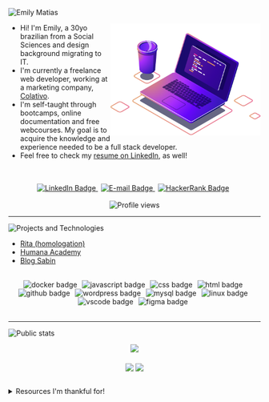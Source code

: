 <!-- Introduction -->
![Emily Matias](https://readme-typing-svg.herokuapp.com?font=Bebas+Neue&size=48&pause=1000&color=922CF7&vCenter=true&random=false&width=435&lines=Emily+Matias)

<p align="left">
  <img src="img/pc.png" width="300px" align="right">
  <ul>
    <li>Hi! I'm Emily, a 30yo brazilian from a Social Sciences and design background migrating to IT.</li>
    <li>I'm currently a freelance web developer, working at a marketing company, <a href="https://www.linkedin.com/company/colativo/">Colativo</a>.</li>
    <li>I'm self-taught through bootcamps, online documentation and free webcourses. My goal is to acquire the knowledge and experience needed to be a full stack developer.</li>
    <li>Feel free to check my <a href="https://www.linkedin.com/in/matiasemily/overlay/1635543546657/single-media-viewer/?profileId=ACoAADqMZOMBNhvwWZbi9ilI_2fx-xD7lRdj5pA">resume on LinkedIn</a>, as well!</li>
  </ul>
</p>

<!-- Socials section -->
<p align="center">
    <br><br>
    <a style="margin-right: 6px" href="https://www.linkedin.com/in/matiasemily/" target="_blank">
      <img src="https://img.shields.io/badge/linkedin-%230077B5.svg?style=for-the-badge&logo=linkedin&logoColor=white&color=ff69b4" alt="LinkedIn Badge">
    </a>
    <a style="margin-right: 6px" href="mailto:matias.emily@outlook.com" target="_blank">
      <img src="https://img.shields.io/badge/E&ndash;mail-%230077B5.svg?style=for-the-badge&logo=MicrosoftOutlook&logoColor=white&color=ff69b4" alt="E-mail Badge">
    </a>
    <a style="margin-right: 6px" href="https://www.hackerrank.com/profile/matiasemily" target="_blank">
      <img src="https://img.shields.io/badge/-Hackerrank-2EC866?style=for-the-badge&logo=HackerRank&logoColor=white&color=ff69b4" alt="HackerRank Badge">
    </a>
    <br><br>
    <img src="https://komarev.com/ghpvc/?username=matiasemily&label=Profile%20views&color=ff69b4&style=for-the-badge" alt="Profile views">
</p>

<!-- Projects section -->
---
![Projects and Technologies](https://readme-typing-svg.demolab.com?font=Bebas+Neue&size=28&pause=1000&color=922CF7&random=false&width=435&lines=Projects+and+technologies)

- [Rita (homologation)](https://fc.tmp.br/rita)
- [Humana Academy](https://fc.tmp.br/humana)
- [Blog Sabin](https://blog.sabin.com.br/)<br><br>

<!-- Technologies -->
<p align="center">
    <img style="margin-right: 6px" alt="docker badge" src="https://img.shields.io/badge/Docker-100000?style=for-the-badge&logo=docker&logoColor=white&color=00B8B5">
    <img style="margin-right: 6px" alt="javascript badge" src="https://img.shields.io/badge/JavaScript-100000?style=for-the-badge&logo=javascript&logoColor=white&color=00B8B5">
    <img style="margin-right: 6px" alt="css badge" src="https://img.shields.io/badge/CSS3-100000?style=for-the-badge&logo=css3&logoColor=white&color=00B8B5">
    <img style="margin-right: 6px" alt="html badge" src="https://img.shields.io/badge/HTML5-100000?style=for-the-badge&logo=html5&logoColor=white&color=00B8B5">
    <img style="margin-right: 6px" alt="github badge" src="https://img.shields.io/badge/GitHub-100000?style=for-the-badge&logo=github&logoColor=white&color=00B8B5">
    <img style="margin-right: 6px" alt="wordpress badge" src="https://img.shields.io/badge/WordPress-100000?style=for-the-badge&logo=wordpress&logoColor=white&color=00B8B5">
    <img style="margin-right: 6px" alt="mysql badge" src="https://img.shields.io/badge/MySql-100000?style=for-the-badge&logo=mysql&logoColor=white&color=00B8B5">
    <img style="margin-right: 6px" alt="linux badge" src="https://img.shields.io/badge/Linux-FCC624?style=for-the-badge&logo=linux&logoColor=white&color=00B8B5">
    <img style="margin-right: 6px" alt="vscode badge" src="https://img.shields.io/badge/VSCode-0078D4?style=for-the-badge&logo=visual%20studio%20code&logoColor=white&color=00B8B5">
    <img style="margin-right: 6px" alt="figma badge" src="https://img.shields.io/badge/Figma-F24E1E?style=for-the-badge&logo=figma&logoColor=white&color=00B8B5">
    <br><br>
</p>

<!-- Public stats section -->
---
![Public stats](https://readme-typing-svg.demolab.com?font=Bebas+Neue&size=28&pause=1000&color=922CF7&random=false&width=435&lines=My+public+stats)

<p align="center">
  <img width=800 src="https://github-profile-trophy.vercel.app/?username=matiasemily&column=8&theme=dracula&no-frame=true&no-bg=true">
  <br><br>
  <img align="center" src="https://github-readme-stats.vercel.app/api?username=matiasemily&show_icons=true&theme=outrun">
  <img align="center" src="https://github-readme-stats.vercel.app/api/top-langs?username=matiasemily&show_icons=true&theme=outrun&layout=compact&langs_count=8&card_width=320">
 <br><br>
</p>

<!-- Thank you section -->
<details>
  <summary>Resources I'm thankful for!</summary>
  <br><br>
  <table align="center">
    <thead align="center">
      <tr>
        <td><b>Name</b></td>
        <td><b>Contribution</b></td>
      </tr>
    </thead>
    <tbody>
      <tr>
        <td><a href="https://shields.io/" target="_blank">Shields Project</a></td>
        <td>Shields to create profile badges, compatible with Simple Icons</td>
      </tr>
      <tr>
        <td><a href="https://github.com/simple-icons/simple-icons#cdn-usage" target="_blank">Simple Icons</a></td>
        <td>SVG icons for popular brands</td>
      </tr>
      <tr>
        <td><a href="https://readme-typing-svg.herokuapp.com/" target="_blank">Readme Typing SVG</a></td>
        <td>Animated SVG text, which I used on titles here</td>
      </tr>
      <tr>
        <td><a href="https://github.com/antonkomarev/github-profile-views-counter/" target="_blank">GitHub Profile Views Counter</a></td>
        <td>Dynamic badges to count visitors on your GitHub profile</td>
      </tr>
      <tr>
        <td><a href="https://github.com/anuraghazra/github-readme-stats" target="_blank">GitHub Readme Stats</a></td>
        <td>More dynamic badges with GitHub stats</td>
      </tr>
      <tr>
        <td><a href="https://github.com/ryo-ma/github-profile-trophy" target="_blank">GitHub Profile Trophy</a></td>
        <td>Cool trophies with dynamic GitHub stats</td>
      </tr>
    </tbody>
  </table>
</details>
